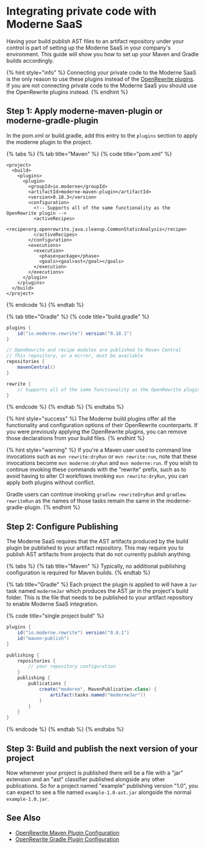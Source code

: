 # Integrating private code with Moderne SaaS

Having your build publish AST files to an artifact repository under your control is part of setting up the Moderne SaaS in your company's environment. This guide will show you how to set up your Maven and Gradle builds accordingly.

{% hint style="info" %}
Connecting your private code to the Moderne SaaS is the only reason to use these plugins instead of the [OpenRewrite plugins](https://docs.openrewrite.org/getting-started/getting-started). If you are not connecting private code to the Moderne SaaS you should use the OpenRewrite plugins instead.
{% endhint %}

## Step 1: Apply moderne-maven-plugin or moderne-gradle-plugin

In the pom.xml or build.gradle, add this entry to the `plugins` section to apply the moderne plugin to the project.

{% tabs %}
{% tab title="Maven" %}
{% code title="pom.xml" %}
```markup
<project>
  <build>
    <plugins>
      <plugin>
        <groupId>io.moderne</groupId>
        <artifactId>moderne-maven-plugin</artifactId>
        <version>0.18.3</version>
        <configuration>
          <!-- Supports all of the same functionality as the OpenRewrite plugin -->
          <activeRecipes>
            <recipe>org.openrewrite.java.cleanup.CommonStaticAnalysis</recipe>
          </activeRecipes>
        </configuration>
        <executions>
          <execution>
            <phase>package</phase>
            <goals><goal>ast</goal></goals>
          </execution>
        </executions>
      </plugin>
    </plugins>
  </build>
</project>
```
{% endcode %}
{% endtab %}

{% tab title="Gradle" %}
{% code title="build.gradle" %}
```groovy
plugins {
    id("io.moderne.rewrite") version("0.18.1")
}

// OpenRewrite and recipe modules are published to Maven Central
// This repository, or a mirror, must be available
repositories {
    mavenCentral()
}

rewrite {
    // Supports all of the same functionality as the OpenRewrite plugin
}
```
{% endcode %}
{% endtab %}
{% endtabs %}

{% hint style="success" %}
The Moderne build plugins offer all the functionality and configuration options of their OpenRewrite counterparts. If you were previously applying the OpenRewrite plugins, you can remove those declarations from your build files.
{% endhint %}

{% hint style="warning" %}
If you're a Maven user used to command line invocations such as `mvn rewrite:dryRun` or `mvn rewrite:run`, note that these invocations become `mvn moderne:dryRun` and `mvn moderne:run`. If you wish to continue invoking these commands with the "rewrite" prefix, such as to avoid having to alter CI workflows invoking `mvn rewrite:dryRun`, you can apply both plugins without conflict.

Gradle users can continue invoking `gradlew rewriteDryRun` and `gradlew rewriteRun` as the names of those tasks remain the same in the moderne-gradle-plugin.
{% endhint %}

## Step 2: Configure Publishing

The Moderne SaaS requires that the AST artifacts produced by the build plugin be published to your artifact repository. This may require you to publish AST artifacts from projects that do not currently publish anything.

{% tabs %}
{% tab title="Maven" %}
Typically, no additional publishing configuration is required for Maven builds.
{% endtab %}

{% tab title="Gradle" %}
Each project the plugin is applied to will have a `Jar` task named `moderneJar` which produces the AST jar in the project's build folder. This is the file that needs to be published to your artifact repository to enable Moderne SaaS integration.

{% code title="single project build" %}
```groovy
plugins {
    id("io.moderne.rewrite") version("0.8.1")
    id("maven-publish")
}

publishing {
    repositories {
        // your repository configuration
    }
    publishing {
        publications {
            create("moderne", MavenPublication.class) {
                artifact(tasks.named("moderneJar"))
            }
        }
    }
}
```
{% endcode %}
{% endtab %}
{% endtabs %}

## Step 3: Build and publish the next version of your project

Now whenever your project is published there will be a file with a "jar" extension and an "ast" classifier published alongside any other publications. So for a project named "example" publishing version "1.0", you can expect to see a file named `example-1.0-ast.jar` alongside the normal `example-1.0.jar`.

## See Also

* [OpenRewrite Maven Plugin Configuration](https://docs.openrewrite.org/reference/maven-plugin-configuration)
* [OpenRewrite Gradle Plugin Configuration](https://docs.openrewrite.org/reference/gradle-plugin-configuration)
